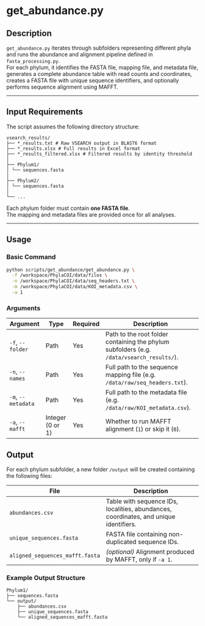 # get_abundance.py

## Description
`get_abundance.py` iterates through subfolders representing different phyla and runs the abundance and alignment pipeline defined in `fasta_processing.py`.  
For each phylum, it identifies the FASTA file, mapping file, and metadata file, generates a complete abundance table with read counts and coordinates, creates a FASTA file with unique sequence identifiers, and optionally performs sequence alignment using MAFFT.

---

## Input Requirements
The script assumes the following directory structure:

```
vsearch_results/
├── *_results.txt # Raw VSEARCH output in BLAST6 format
├── *_results.xlsx # Full results in Excel format
├── *_results_filtered.xlsx # Filtered results by identity threshold
│
├── Phylum1/
│ └── sequences.fasta
│
├── Phylum2/
│ └── sequences.fasta
│
└── ...
```
Each phylum folder must contain **one FASTA file**.  
The mapping and metadata files are provided once for all analyses.

---

## Usage

### Basic Command

```bash
python scripts/get_abundance/get_abundance.py \
  -f /workspace/PhylaCOI/data/filos \
  -n /workspace/PhylaCOI/data/seq_headers.txt \
  -m /workspace/PhylaCOI/data/KOI_metadata.csv \
  -a 1
```  
### Arguments

  | Argument | Type | Required | Description |
|-----------|------|-----------|-------------|
| `-f`, `--folder` | Path | Yes | Path to the root folder containing the phylum subfolders (e.g. `/data/vsearch_results/`). |
| `-n`, `--names` | Path | Yes | Full path to the sequence mapping file (e.g. `/data/raw/seq_headers.txt`). |
| `-m`, `--metadata` | Path | Yes | Full path to the metadata file (e.g. `/data/raw/KOI_metadata.csv`). |
| `-a`, `--mafft` | Integer (0 or 1) | Yes | Whether to run MAFFT alignment (`1`) or skip it (`0`). |


## Output

For each phylum subfolder, a new folder `/output` will be created containing the following files:

| File | Description |
|-------|-------------|
| `abundances.csv` | Table with sequence IDs, localities, abundances, coordinates, and unique identifiers. |
| `unique_sequences.fasta` | FASTA file containing non-duplicated sequence IDs. |
| `aligned_sequences_mafft.fasta` | *(optional)* Alignment produced by MAFFT, only if `-a 1`. |

### Example Output Structure
```
Phylum1/
├── sequences.fasta
└── output/
    ├── abundances.csv
    ├── unique_sequences.fasta
    └── aligned_sequences_mafft.fasta
 ```